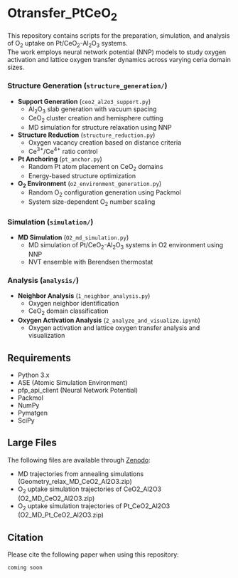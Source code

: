 # Otransfer_PtCeO<sub>2</sub>

This repository contains scripts for the preparation, simulation, and analysis of O<sub>2</sub> uptake on Pt/CeO<sub>2</sub>-Al<sub>2</sub>O<sub>3</sub> systems.  
The work employs neural network potential (NNP) models to study oxygen activation and lattice oxygen transfer dynamics across varying ceria domain sizes.

### Structure Generation (`structure_generation/`)
- **Support Generation** (`ceo2_al2o3_support.py`)
  - Al<sub>2</sub>O<sub>3</sub> slab generation with vacuum spacing
  - CeO<sub>2</sub> cluster creation and hemisphere cutting
  - MD simulation for structure relaxation using NNP
- **Structure Reduction** (`structure_reduction.py`)
  - Oxygen vacancy creation based on distance criteria
  - Ce<sup>3+</sup>/Ce<sup>4+</sup> ratio control
- **Pt Anchoring** (`pt_anchor.py`)
  - Random Pt atom placement on CeO<sub>2</sub> domains
  - Energy-based structure optimization
- **O<sub>2</sub> Environment** (`o2_environment_generation.py`)
  - Random O<sub>2</sub> configuration generation using Packmol
  - System size-dependent O<sub>2</sub> number scaling

### Simulation (`simulation/`)
- **MD Simulation** (`O2_md_simulation.py`)
  - MD simulation of Pt/CeO<sub>2</sub>-Al<sub>2</sub>O<sub>3</sub> systems in O2 environment using NNP
  - NVT ensemble with Berendsen thermostat

### Analysis (`analysis/`)
- **Neighbor Analysis** (`1_neighbor_analysis.py`)
  - Oxygen neighbor identification
  - CeO<sub>2</sub> domain classification
- **Oxygen Activation Analysis** (`2_analyze_and_visualize.ipynb`)
  - Oxygen activation and lattice oxygen transfer analysis and visualization


## Requirements
- Python 3.x
- ASE (Atomic Simulation Environment)
- pfp_api_client (Neural Network Potential)
- Packmol
- NumPy
- Pymatgen
- SciPy

## Large Files

The following files are available through [Zenodo](https://zenodo.org/record/14498559):

- MD trajectories from annealing simulations (Geometry_relax_MD_CeO2_Al2O3.zip)
- O<sub>2</sub> uptake simulation trajectories of CeO2_Al2O3 (O2_MD_CeO2_Al2O3.zip)
- O<sub>2</sub> uptake simulation trajectories of Pt_CeO2_Al2O3 (O2_MD_Pt_CeO2_Al2O3.zip)


## Citation

Please cite the following paper when using this repository:

```
coming soon
```

